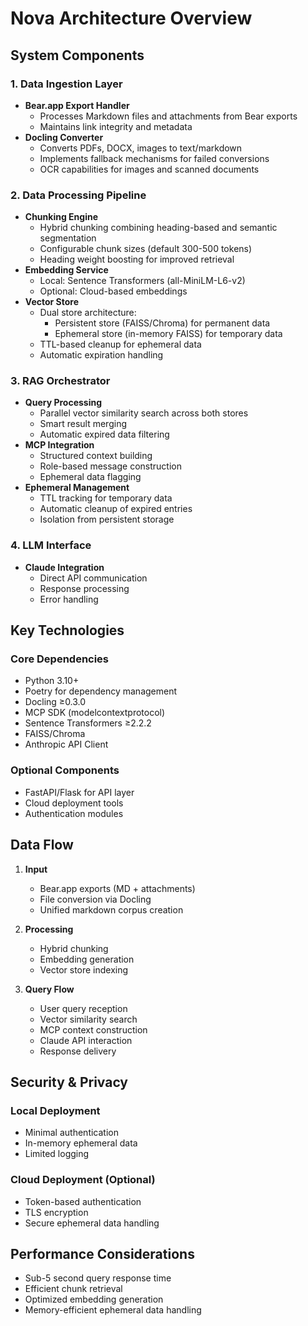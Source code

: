 # Nova Architecture Overview

## System Components

### 1. Data Ingestion Layer
- **Bear.app Export Handler**
  - Processes Markdown files and attachments from Bear exports
  - Maintains link integrity and metadata
- **Docling Converter**
  - Converts PDFs, DOCX, images to text/markdown
  - Implements fallback mechanisms for failed conversions
  - OCR capabilities for images and scanned documents

### 2. Data Processing Pipeline
- **Chunking Engine**
  - Hybrid chunking combining heading-based and semantic segmentation
  - Configurable chunk sizes (default 300-500 tokens)
  - Heading weight boosting for improved retrieval
- **Embedding Service**
  - Local: Sentence Transformers (all-MiniLM-L6-v2)
  - Optional: Cloud-based embeddings
- **Vector Store**
  - Dual store architecture:
    - Persistent store (FAISS/Chroma) for permanent data
    - Ephemeral store (in-memory FAISS) for temporary data
  - TTL-based cleanup for ephemeral data
  - Automatic expiration handling

### 3. RAG Orchestrator
- **Query Processing**
  - Parallel vector similarity search across both stores
  - Smart result merging
  - Automatic expired data filtering
- **MCP Integration**
  - Structured context building
  - Role-based message construction
  - Ephemeral data flagging
- **Ephemeral Management**
  - TTL tracking for temporary data
  - Automatic cleanup of expired entries
  - Isolation from persistent storage

### 4. LLM Interface
- **Claude Integration**
  - Direct API communication
  - Response processing
  - Error handling

## Key Technologies

### Core Dependencies
- Python 3.10+
- Poetry for dependency management
- Docling ≥0.3.0
- MCP SDK (modelcontextprotocol)
- Sentence Transformers ≥2.2.2
- FAISS/Chroma
- Anthropic API Client

### Optional Components
- FastAPI/Flask for API layer
- Cloud deployment tools
- Authentication modules

## Data Flow

1. **Input**
   - Bear.app exports (MD + attachments)
   - File conversion via Docling
   - Unified markdown corpus creation

2. **Processing**
   - Hybrid chunking
   - Embedding generation
   - Vector store indexing

3. **Query Flow**
   - User query reception
   - Vector similarity search
   - MCP context construction
   - Claude API interaction
   - Response delivery

## Security & Privacy

### Local Deployment
- Minimal authentication
- In-memory ephemeral data
- Limited logging

### Cloud Deployment (Optional)
- Token-based authentication
- TLS encryption
- Secure ephemeral data handling

## Performance Considerations

- Sub-5 second query response time
- Efficient chunk retrieval
- Optimized embedding generation
- Memory-efficient ephemeral data handling 